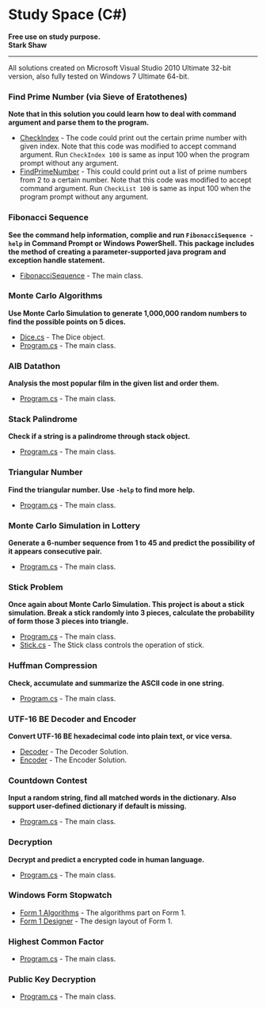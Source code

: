 Study Space (C#)
=====

**Free use on study purpose.**  
**Stark Shaw**

***

All solutions created on Microsoft Visual Studio 2010 Ultimate 32-bit version, also fully tested on Windows 7 Ultimate 64-bit.  

### Find Prime Number (via Sieve of Eratothenes)
**Note that in this solution you could learn how to deal with command argument and parse them to the program.**
- [CheckIndex](FindPrimeNumber/CheckIndex/CheckIndex.cs) - The code could print out the certain prime number with given index. Note that this code was modified to accept command argument. Run `CheckIndex 100` is same as input 100 when the program prompt without any argument.
- [FindPrimeNumber](FindPrimeNumber/FindPrimeNumber/CheckList.cs) - This could could print out a list of prime numbers from 2 to a certain number. Note that this code was modified to accept command argument. Run `CheckList 100` is same as input 100 when the program prompt without any argument.

### Fibonacci Sequence
**See the command help information, complie and run `FibonacciSequence -help` in Command Prompt or Windows PowerShell. This package includes the method of creating a parameter-supported java program and exception handle statement.**
- [FibonacciSequence](FibonacciSequence/FibonacciSequence/Program.cs) - The main class.

### Monte Carlo Algorithms
**Use Monte Carlo Simulation to generate 1,000,000 random numbers to find the possible points on 5 dices.**
- [Dice.cs](MonteCarloAlgorithms/MonteCarloAlgorithms/Dice.cs) - The Dice object.
- [Program.cs](MonteCarloAlgorithms/MonteCarloAlgorithms/Program.cs) - The main class.

### AIB Datathon
**Analysis the most popular film in the given list and order them.**
- [Program.cs](AIBDatathon/AIBDatathon/Program.cs) - The main class.

### Stack Palindrome
**Check if a string is a palindrome through stack object.**
- [Program.cs](StackPalindrome/StackPalindrome/Program.cs) - The main class.

### Triangular Number
**Find the triangular number. Use `-help` to find more help.**
- [Program.cs](TriangularNumber/TriangularNumber/Program.cs) - The main class.

### Monte Carlo Simulation in Lottery
**Generate a 6-number sequence from 1 to 45 and predict the possibility of it appears consecutive pair.**
- [Program.cs](MonteCarlo_Lottery/MonteCarlo_Lottery/Program.cs) - The main class.

### Stick Problem
**Once again about Monte Carlo Simulation. This project is about a stick simulation. Break a stick randomly into 3 pieces, calculate the probability of form those 3 pieces into triangle.**
- [Program.cs](StickProblem/StickProblem/Program.cs) - The main class.
- [Stick.cs](StickProblem/StickProblem/Stick.cs) - The Stick class controls the operation of stick.

### Huffman Compression
**Check, accumulate and summarize the ASCII code in one string.**
- [Program.cs](HuffmanCompression/HuffmanCompression/Program.cs) - The main class.

### UTF-16 BE Decoder and Encoder
**Convert UTF-16 BE hexadecimal code into plain text, or vice versa.**
- [Decoder](HexDecoder/HexDecoder/Program.cs) - The Decoder Solution.
- [Encoder](HexEncoder/HexEncoder/Program.cs) - The Encoder Solution.

### Countdown Contest
**Input a random string, find all matched words in the dictionary. Also support user-defined dictionary if default is missing.**
- [Program.cs](CountdownContest/CountdownContest/Program.cs) - The main class.

### Decryption
**Decrypt and predict a encrypted code in human language.**
- [Program.cs](Decryption/Decryption/Program.cs) - The main class.

### Windows Form Stopwatch
- [Form 1 Algorithms](watch/watch/Form1.cs) - The algorithms part on Form 1.
- [Form 1 Designer](watch/watch/Form1.Designer.cs) - The design layout of Form 1.

### Highest Common Factor
- [Program.cs](edclid1/edclid1/Program.cs) - The main class.

### Public Key Decryption
- [Program.cs](PublicKeyDecrypt/PublicKeyDecrypt/Program.cs) - The main class.